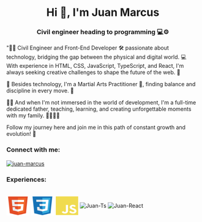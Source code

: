<h1 align="center">Hi 👋, I'm Juan Marcus</h1>
<h3 align="center">Civil engineer heading to programming 💻⚙️ </h3>


"👨‍💼 Civil Engineer and Front-End Developer 🛠️ passionate about technology, bridging the gap between the physical and digital world. 💻 With experience in HTML, CSS, JavaScript, TypeScript, and React, I'm always seeking creative challenges to shape the future of the web. 🚀

🥋 Besides technology, I'm a Martial Arts Practitioner 🥋, finding balance and discipline in every move. 💪

👨‍👦 And when I'm not immersed in the world of development, I'm a full-time dedicated father, teaching, learning, and creating unforgettable moments with my family. 👨‍👩‍👧‍👦

Follow my journey here and join me in this path of constant growth and evolution! 🌟 

<h3 align="left">Connect with me:</h3>
<p align="left">
<a href="https://www.linkedin.com/in/juan-marcus/" target="_blank"><img align="center" src="https://raw.githubusercontent.com/rahuldkjain/github-profile-readme-generator/master/src/images/icons/Social/linked-in-alt.svg" alt="juan-marcus" height="30" width="40" /></a>
</p>

<h3>Experiences:</h3>
<div style="display: inline_block"><br>
  <img align="center" alt="Juan-HTML" height="50" width="60" src="https://raw.githubusercontent.com/devicons/devicon/master/icons/html5/html5-original.svg">
  <img align="center" alt="Juan-CSS" height="50" width="60" src="https://raw.githubusercontent.com/devicons/devicon/master/icons/css3/css3-original.svg">
   <img align="center" alt="Juan-Js" height="50" width="60" src="https://raw.githubusercontent.com/devicons/devicon/master/icons/javascript/javascript-plain.svg">
  <img align="center" alt="Juan-Ts" height="50" width="60" 
scr="https://raw.githubusercontent.com/tandpfun/skill-icons/main/icons/TypeScript.svg">
   <img align="center" alt="Juan-React" height="50" width="60" 
scr="https://raw.githubusercontent.com/tandpfun/skill-icons/main/icons/React-Dark.svg">

</div>
